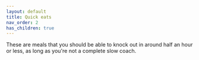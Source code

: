 ```yaml
---
layout: default
title: Quick eats
nav_order: 2
has_children: true
---
```


These are meals that you should be able to knock out in around half an hour or less, as long as you're not a complete slow coach.